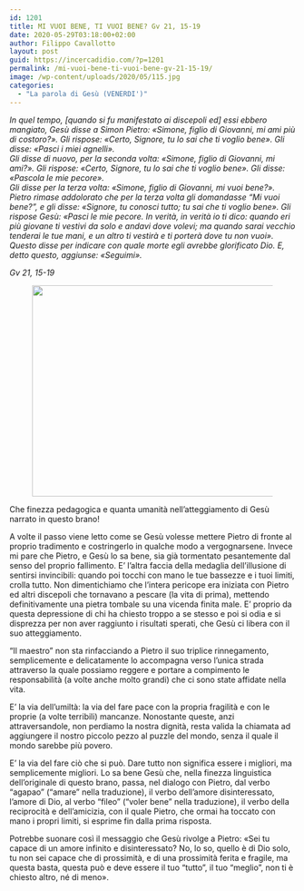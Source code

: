 ```yaml
---
id: 1201
title: MI VUOI BENE, TI VUOI BENE? Gv 21, 15-19
date: 2020-05-29T03:18:00+02:00
author: Filippo Cavallotto
layout: post
guid: https://incercadidio.com/?p=1201
permalink: /mi-vuoi-bene-ti-vuoi-bene-gv-21-15-19/
image: /wp-content/uploads/2020/05/115.jpg
categories:
  - "La parola di Gesù (VENERDI')"
---
```

_In quel tempo, [quando si fu manifestato ai discepoli ed] essi ebbero mangiato, Gesù disse a Simon Pietro: «Simone, figlio di Giovanni, mi ami più di costoro?». Gli rispose: «Certo, Signore, tu lo sai che ti voglio bene». Gli disse: «Pasci i miei agnelli».  
Gli disse di nuovo, per la seconda volta: «Simone, figlio di Giovanni, mi ami?». Gli rispose: «Certo, Signore, tu lo sai che ti voglio bene». Gli disse: «Pascola le mie pecore».  
Gli disse per la terza volta: «Simone, figlio di Giovanni, mi vuoi bene?». Pietro rimase addolorato che per la terza volta gli domandasse &#8220;Mi vuoi bene?&#8221;, e gli disse: «Signore, tu conosci tutto; tu sai che ti voglio bene». Gli rispose Gesù: «Pasci le mie pecore. In verità, in verità io ti dico: quando eri più giovane ti vestivi da solo e andavi dove volevi; ma quando sarai vecchio tenderai le tue mani, e un altro ti vestirà e ti porterà dove tu non vuoi».  
Questo disse per indicare con quale morte egli avrebbe glorificato Dio. E, detto questo, aggiunse: «Seguimi»._

<p class="has-text-align-right">
  <em>Gv 21, 15-19</em>
</p><figure class="wp-block-image size-large is-resized">

<img src="https://incercadidio.com/wp-content/uploads/2020/05/116.jpg" alt="" class="wp-image-1203" width="653" height="372" srcset="https://incercadidio.com/wp-content/uploads/2020/05/116.jpg 358w, https://incercadidio.com/wp-content/uploads/2020/05/116-300x171.jpg 300w" sizes="(max-width: 653px) 100vw, 653px" /> </figure> 

Che finezza pedagogica e quanta umanità nell’atteggiamento di Gesù narrato in questo brano! 

A volte il passo viene letto come se Gesù volesse mettere Pietro di fronte al proprio tradimento e costringerlo in qualche modo a vergognarsene. Invece mi pare che Pietro, e Gesù lo sa bene, sia già tormentato pesantemente dal senso del proprio fallimento. E’ l’altra faccia della medaglia dell’illusione di sentirsi invincibili: quando poi tocchi con mano le tue bassezze e i tuoi limiti, crolla tutto. Non dimentichiamo che l’intera pericope era iniziata con Pietro ed altri discepoli che tornavano a pescare (la vita di prima), mettendo definitivamente una pietra tombale su una vicenda finita male. E’ proprio da questa depressione di chi ha chiesto troppo a se stesso e poi si odia e si disprezza per non aver raggiunto i risultati sperati, che Gesù ci libera con il suo atteggiamento.

“Il maestro” non sta rinfacciando a Pietro il suo triplice rinnegamento, semplicemente e delicatamente lo accompagna verso l’unica strada attraverso la quale possiamo reggere e portare a compimento le responsabilità (a volte anche molto grandi) che ci sono state affidate nella vita. 

E’ la via dell’umiltà: la via del fare pace con la propria fragilità e con le proprie (a volte terribili) mancanze. Nonostante queste, anzi attraversandole, non perdiamo la nostra dignità, resta valida la chiamata ad aggiungere il nostro piccolo pezzo al puzzle del mondo, senza il quale il mondo sarebbe più povero. 

E’ la via del fare ciò che si può. Dare tutto non significa essere i migliori, ma semplicemente migliori. Lo sa bene Gesù che, nella finezza linguistica dell’originale di questo brano, passa, nel dialogo con Pietro, dal verbo “agapao” (“amare” nella traduzione), il verbo dell’amore disinteressato, l’amore di Dio, al verbo “fileo” (“voler bene” nella traduzione), il verbo della reciprocità e dell’amicizia, con il quale Pietro, che ormai ha toccato con mano i propri limiti, si esprime fin dalla prima risposta.

Potrebbe suonare così il messaggio che Gesù rivolge a Pietro: «Sei tu capace di un amore infinito e disinteressato? No, lo so, quello è di Dio solo, tu non sei capace che di prossimità, e di una prossimità ferita e fragile, ma questa basta, questa può e deve essere il tuo “tutto”, il tuo “meglio”, non ti è chiesto altro, né di meno».
